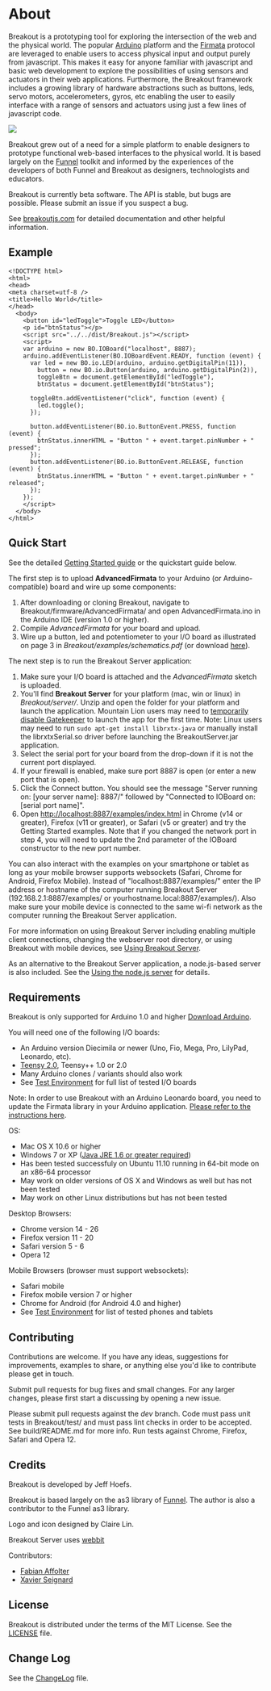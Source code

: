 About
===

Breakout is a prototyping tool for exploring the intersection of the web and the physical world. The popular [Arduino](http://arduino.cc) platform and the [Firmata](http://firmata.org) protocol are leveraged to enable users to access physical input and output purely from javascript. This makes it easy for anyone familiar with javascript and basic web development to explore the possibilities of using sensors and actuators in their web applications. Furthermore, the Breakout framework includes a growing library of hardware abstractions such as buttons, leds, servo motors, accelerometers, gyros, etc enabling the user to easily interface with a range of sensors and actuators using just a few lines of javascript code.

![](http://breakoutjs.com/wp-content/uploads/2012/02/how_breakout_works.png)

Breakout grew out of a need for a simple platform to enable designers to prototype functional web-based interfaces to the physical world. It is based largely on the [Funnel](http://funnel.cc) toolkit and informed by the experiences of the developers of both Funnel and Breakout as designers, technologists and educators.

Breakout is currently beta software. The API is stable, but bugs are possible. Please submit an issue if you suspect a bug.

See [breakoutjs.com](http://breakoutjs.com) for detailed documentation and other helpful information.

Example
---

    <!DOCTYPE html>
    <html>
    <head>
    <meta charset=utf-8 />
    <title>Hello World</title>
    </head>
      <body>
        <button id="ledToggle">Toggle LED</button>
        <p id="btnStatus"></p>
        <script src="../../dist/Breakout.js"></script>
        <script>
        var arduino = new BO.IOBoard("localhost", 8887);
        arduino.addEventListener(BO.IOBoardEvent.READY, function (event) {
          var led = new BO.io.LED(arduino, arduino.getDigitalPin(11)),
            button = new BO.io.Button(arduino, arduino.getDigitalPin(2)),
            toggleBtn = document.getElementById("ledToggle"),
            btnStatus = document.getElementById("btnStatus");

          toggleBtn.addEventListener("click", function (event) {
            led.toggle();
          });

          button.addEventListener(BO.io.ButtonEvent.PRESS, function (event) {
            btnStatus.innerHTML = "Button " + event.target.pinNumber + " pressed";
          });
          button.addEventListener(BO.io.ButtonEvent.RELEASE, function (event) {
            btnStatus.innerHTML = "Button " + event.target.pinNumber + " released";
          });
        });
        </script>
      </body>
    </html>

Quick Start
---

See the detailed [Getting Started guide](http://breakoutjs.com/getting-started/) or the quickstart guide below.

The first step is to upload **AdvancedFirmata** to your Arduino (or Arduino-compatible) board and wire up some components:

1. After downloading or cloning Breakout, navigate to Breakout/firmware/AdvancedFirmata/ and open AdvancedFirmata.ino in the Arduino IDE (version 1.0 or higher).
2. Compile *AdvancedFirmata* for your board and upload.
3. Wire up a button, led and potentiometer to your I/O board as illustrated on page 3 in *Breakout/examples/schematics.pdf* (or download [here](http://breakoutjs.com/examples/schematics.pdf)).

The next step is to run the Breakout Server application:

1. Make sure your I/O board is attached and the *AdvancedFirmata* sketch is uploaded. 
2. You'll find **Breakout Server** for your platform (mac, win or linux) in *Breakout/server/*. Unzip and open the folder for your platform and launch the application. Mountain Lion users may need to [temporarily disable Gatekeeper](https://answers.uchicago.edu/page.php?id=25481) to launch the app for the first time. Note: Linux users may need to run ```sudo apt-get install librxtx-java``` or manually install the librxtxSerial.so driver before launching the BreakoutServer.jar application.
3. Select the serial port for your board from the drop-down if it is not the current port displayed.
4. If your firewall is enabled, make sure port 8887 is open (or enter a new port that is open).
5. Click the Connect button. You should see the message "Server running on: [your server name]: 8887/" followed by "Connected to IOBoard on: [serial port name]".
6. Open [http://localhost:8887/examples/index.html](http://localhost:8887/examples/index.html) in Chrome (v14 or greater), Firefox (v11 or greater), or Safari (v5 or greater) and try the Getting Started examples. Note that if you changed the network port in step 4, you will need to update the 2nd parameter of the IOBoard constructor to the new port number.

You can also interact with the examples on your smartphone or tablet as long as your mobile browser supports websockets (Safari, Chrome for Android, Firefox Mobile). Instead of "localhost:8887/examples/" enter the IP address or hostname of the computer running Breakout Server (192.168.2.1:8887/examples/ or yourhostname.local:8887/examples/). Also make sure your mobile device is connected to the same wi-fi network as the computer running the Breakout Server application.

For more information on using Breakout Server including enabling multiple client connections, changing the webserver root directory, or using Breakout with mobile devices, see [Using Breakout Server](http://breakoutjs.com/using-breakout-server/).

As an alternative to the Breakout Server application, a node.js-based server is also included. See the [Using the node.js server](https://github.com/soundanalogous/Breakout/wiki/Using-the-node.js-server) for details.


Requirements
---

Breakout is only supported for Arduino 1.0 and higher [Download Arduino](http://arduino.cc/en/Main/Software).

You will need one of the following I/O boards:

- An Arduino version Diecimila or newer (Uno, Fio, Mega, Pro, LilyPad, Leonardo, etc). 
- [Teensy 2.0](http://www.pjrc.com/teensy/), Teensy++ 1.0 or 2.0
- Many Arduino clones / variants should also work
- See [Test Environment](https://github.com/soundanalogous/Breakout/wiki/Test-Environment) for full list of tested I/O boards

Note: In order to use Breakout with an Arduino Leonardo board, you need to update the Firmata library in your Arduino application. [Please refer to the instructions here](https://github.com/soundanalogous/Breakout/wiki/Updating-Firmata-in-Arduino).

OS:

- Mac OS X 10.6 or higher
- Windows 7 or XP ([Java JRE 1.6 or greater required](http://www.java.com/en/download/index.jsp))
- Has been tested successfuly on Ubuntu 11.10 running in 64-bit mode on an x86-64 processor
- May work on older versions of OS X and Windows as well but has not been tested
- May work on other Linux distributions but has not been tested

Desktop Browsers:

- Chrome version 14 - 26
- Firefox version 11 - 20
- Safari version 5 - 6
- Opera 12

Mobile Browsers (browser must support websockets):

- Safari mobile
- Firefox mobile version 7 or higher
- Chrome for Android (for Android 4.0 and higher)
- See [Test Environment](https://github.com/soundanalogous/Breakout/wiki/Test-Environment) for list of tested phones and tablets

Contributing
---
Contributions are welcome. If you have any ideas, suggestions for improvements, 
examples to share, or anything else you'd like to contribute please get in touch.

Submit pull requests for bug fixes and small changes. For any larger changes, 
please first start a discussing by opening a new issue.

Please submit pull requests against the *dev* branch. Code must pass unit tests
in Breakout/test/ and must pass lint checks in order to be accepted. See build/README.md for more info. Run tests against Chrome, Firefox, Safari and Opera 12.


Credits
---
Breakout is developed by Jeff Hoefs.

Breakout is based largely on the as3 library of [Funnel](http://funnel.cc). 
The author is also a contributor to the Funnel as3 library.

Logo and icon designed by Claire Lin.

Breakout Server uses [webbit](https://github.com/webbit/webbit)

Contributors:

- [Fabian Affolter](https://github.com/fabaff)
- [Xavier Seignard](https://github.com/xseignard)

License
---
Breakout is distributed under the terms of the MIT License. See the [LICENSE](https://raw.github.com/soundanalogous/Breakout/master/LICENSE) file.

Change Log
---
See the [ChangeLog](https://github.com/soundanalogous/Breakout/blob/master/ChangeLog) file.

